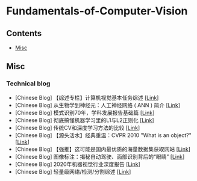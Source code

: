 # Fundamentals-of-Computer-Vision


## Contents
* [Misc](#misc)

## Misc

### Technical blog
- [Chinese Blog] 【综述专栏】计算机视觉基本任务综述 [[Link](https://mp.weixin.qq.com/s?__biz=MzIzNjc0MTMwMA==&mid=2247516851&idx=2&sn=a5130c8463b299e1d5a9f651e28826b0&chksm=e8d1f568dfa67c7e0e10a1bae4681d40ecd7ffad9455f89aacd2c81cc5947a8517b248f2df21&mpshare=1&scene=1&srcid=1022a8d91c25vpucqWAxh6iQ&sharer_sharetime=1603368046512&sharer_shareid=fd8c7684b39b2eac07b5e0c63bf1346a&key=14893ff72db1d5ee1953721ec82f821eefe1aedb5da593cae717949635ed3ff5c153857f82861de6296cebabfc140555a1bc8dd0cff737a76dd87d361dcf1bd21ca8982a76d254947cc3599698a614ecf2642c0362fe4afedaeeea80bcc72aff53adfed7b504fc7b591b2b8ec9c7501a43af19122862cb1ba6625851f6153f30&ascene=1&uin=Mjg1Mzg0ODMzMA%3D%3D&devicetype=Windows+10+x64&version=6300002f&lang=zh_CN&exportkey=AXiwBYFrxBZEwPoeO2KIZ2s%3D&pass_ticket=Cz67wUTL3RpVi0NHLVPCJOM8DtIHGFNJZqgE5Tk%2FDHEDHwgbRWtMAfGco6cfR%2BOZ&wx_header=0)]
- [Chinese Blog] 从生物学到神经元：人工神经网络 ( ANN ) 简介 [[Link](https://mp.weixin.qq.com/s?__biz=MzI1MjQ2OTQ3Ng==&mid=2247516534&idx=2&sn=c572d31d3bcac699bbd79439e6c17344&chksm=e9e188fdde9601ebfe99175f868129d4c26cac0bda26e0275d353fbb5a641df0c388667c9ce8&mpshare=1&scene=1&srcid=1022Vwsi9O5NAWAR4NsBj2Ay&sharer_sharetime=1603368266537&sharer_shareid=fd8c7684b39b2eac07b5e0c63bf1346a&key=9aff5afafa6fca8d849a87f6e73dca1951a2aa82f36125eaf4a3ea257ac23c540f1586df89e67013cefc4372f1dd030194bba66d89930e0a55f6bb4ad198cb61d49869aa41546ecdc92343e0d60fd6cf86ebf7d600599b867919027f89df5dc8814c967133f32d702c661cf5dd74c902804ff121aa5140e79b74e2446485e6be&ascene=1&uin=Mjg1Mzg0ODMzMA%3D%3D&devicetype=Windows+10+x64&version=6300002f&lang=zh_CN&exportkey=AVQLpgBe32zbDnCwZUBdnKY%3D&pass_ticket=Cz67wUTL3RpVi0NHLVPCJOM8DtIHGFNJZqgE5Tk%2FDHEDHwgbRWtMAfGco6cfR%2BOZ&wx_header=0)]
- [Chinese Blog] 模式识别70年，学科发展报告基础篇 [[Link](https://mp.weixin.qq.com/s?__biz=MzU1NzM4MjgzOA==&mid=2247496471&idx=1&sn=ae90bb8b9e5e4cc0806ac2ccaaf8abbc&chksm=fc341ececb4397d8ff8acdb0876d8bf6408cd696bc935efb1f7b4016054612e29065c84c631f&mpshare=1&scene=1&srcid=1023VCyO63qnYHQZl1BwyEkr&sharer_sharetime=1603416575396&sharer_shareid=fd8c7684b39b2eac07b5e0c63bf1346a&key=14893ff72db1d5ee48067dc7c537acbd0abdd8b27624eef70184036c2c036f9a82ed21d3d22366a82a9166e48dfd67f88eaed909941d7c4cdf4db03e8e34bb076eac849bc397c8fda27a2821a85876da69f66e5a9c7f9efa61d75fa46b47407255e7e74d3f24d438ee5c75915800f85020649507e6a5a03ef42549c8d1fbc846&ascene=1&uin=Mjg1Mzg0ODMzMA%3D%3D&devicetype=Windows+10+x64&version=6300002f&lang=zh_CN&exportkey=AUC7xf0j4vJ85MQsV4BDNh0%3D&pass_ticket=qp6dW60bJ2CUrvoxYSHea6AaqaqDMG8%2FoEUMCswn%2FqEOUGhIdg1gpdhSK6LerXDw&wx_header=0)]
- [Chinese Blog] 彻底搞懂机器学习里的L1与L2正则化 [[Link](https://mp.weixin.qq.com/s?__biz=MzI5MDUyMDIxNA==&mid=2247511692&idx=3&sn=39d4fca8b6783b9b74e4f4832b37fab2&chksm=ec1c4375db6bca63465473f7f0bfab4af2da5a5fc3dfffcb7417608476d7d3180ce1a466701a&mpshare=1&scene=1&srcid=1023Z71QgBa72sUP0gvwedWe&sharer_sharetime=1603416661884&sharer_shareid=fd8c7684b39b2eac07b5e0c63bf1346a&key=9aff5afafa6fca8d5774cc6f68ae8692d98c11211db07dcda0b67b5dcb9a53c890a7649c082c499002cbee32485fb98f9041a00bdb2ab08f4d611a9cc3c9632599a201d4bf4b64fdae53596b96627e5de659ba9832b7b5a4a106f56a071d08526c089acf6b614043332ef6dedda75a32bb629e44d7e04741698c33f025b01d9f&ascene=1&uin=Mjg1Mzg0ODMzMA%3D%3D&devicetype=Windows+10+x64&version=6300002f&lang=zh_CN&exportkey=Ae0drvjIG7uGlYsmigJUFH4%3D&pass_ticket=qp6dW60bJ2CUrvoxYSHea6AaqaqDMG8%2FoEUMCswn%2FqEOUGhIdg1gpdhSK6LerXDw&wx_header=0)]
- [Chinese Blog] 传统CV和深度学习方法的比较 [[Link](https://mp.weixin.qq.com/s/H7qRN20mLfs21ZXFLfxeiA)]
- [Chinese Blog] 【源头活水】经典重温：CVPR 2010 "What is an object?" [[Link](https://mp.weixin.qq.com/s/C983RJwOvHQKQm2Pr7-k0A)]
- [Chinese Blog] 【强推】这可能是国内最优质的海量数据集获取网站 [[Link](https://mp.weixin.qq.com/s/xVSKxfOpFKE3CFCYaavxSw)]
- [Chinese Blog] 图像标注：揭秘自动驾驶、面部识别背后的“眼睛” [[Link](https://mp.weixin.qq.com/s/lZG9qQcdULiV5mwT4WyDqA)]
- [Chinese Blog] 2020年机器视觉行业深度报告 [[Link](https://mp.weixin.qq.com/s/7BSq5ZGTz7lZWkPQxXDqqg)]
- [Chinese Blog] 轻量级网络/检测/分割综述 [[Link](https://mp.weixin.qq.com/s/s6Z8P8bUkyoKU2mW3z-rNQ)]



